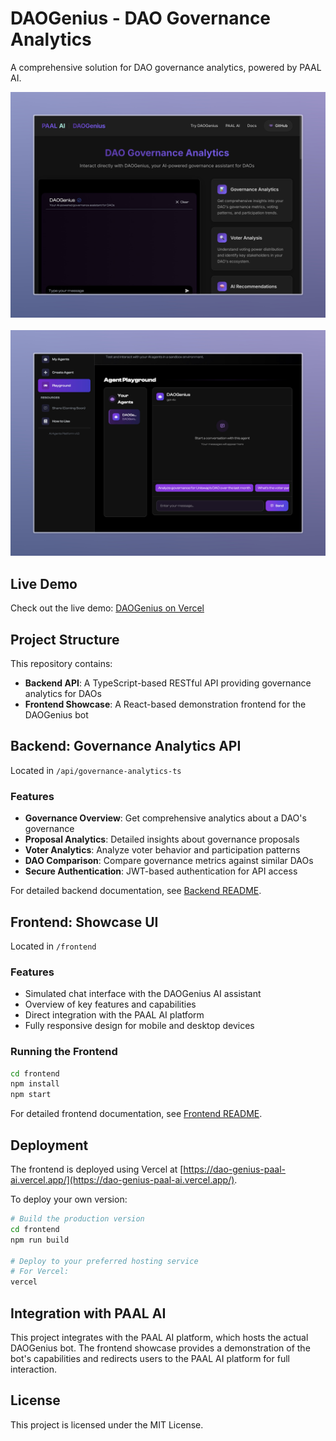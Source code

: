 # DAOGenius - DAO Governance Analytics

A comprehensive solution for DAO governance analytics, powered by PAAL AI.

<div align="center">
  <img src="frontend/ReadmeImages/DAOGenius by PAAL AI.jpeg" alt="DAOGenius Logo" width="600px" />
  <br><br>
  <img src="frontend/ReadmeImages/readmeImage.png" alt="DAOGenius Preview" width="800px" />
</div>

## Live Demo

Check out the live demo: [DAOGenius on Vercel](https://dao-genius-paal-ai.vercel.app/)

## Project Structure

This repository contains:

- **Backend API**: A TypeScript-based RESTful API providing governance analytics for DAOs
- **Frontend Showcase**: A React-based demonstration frontend for the DAOGenius bot

## Backend: Governance Analytics API

Located in `/api/governance-analytics-ts`

### Features

- **Governance Overview**: Get comprehensive analytics about a DAO's governance
- **Proposal Analytics**: Detailed insights about governance proposals
- **Voter Analytics**: Analyze voter behavior and participation patterns
- **DAO Comparison**: Compare governance metrics against similar DAOs
- **Secure Authentication**: JWT-based authentication for API access

For detailed backend documentation, see [Backend README](api/governance-analytics-ts/README.md).

## Frontend: Showcase UI

Located in `/frontend`

### Features

- Simulated chat interface with the DAOGenius AI assistant
- Overview of key features and capabilities
- Direct integration with the PAAL AI platform
- Fully responsive design for mobile and desktop devices

### Running the Frontend

```bash
cd frontend
npm install
npm start
```

For detailed frontend documentation, see [Frontend README](frontend/README.md).

## Deployment

The frontend is deployed using Vercel at [https://dao-genius-paal-ai.vercel.app/](https://dao-genius-paal-ai.vercel.app/).

To deploy your own version:

```bash
# Build the production version
cd frontend
npm run build

# Deploy to your preferred hosting service
# For Vercel:
vercel
```

## Integration with PAAL AI

This project integrates with the PAAL AI platform, which hosts the actual DAOGenius bot. The frontend showcase provides a demonstration of the bot's capabilities and redirects users to the PAAL AI platform for full interaction.

## License

This project is licensed under the MIT License. 